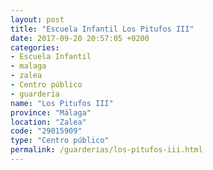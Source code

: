 ```yaml
---
layout: post
title: "Escuela Infantil Los Pitufos III"
date: 2017-09-20 20:57:05 +0200
categories:
- Escuela Infantil
- malaga
- zalea
- Centro público
- guarderia
name: "Los Pitufos III"
province: "Málaga"
location: "Zalea"
code: "29015909"
type: "Centro público"
permalink: /guarderias/los-pitufos-iii.html
---
```

